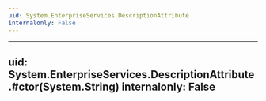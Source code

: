 ```yaml
---
uid: System.EnterpriseServices.DescriptionAttribute
internalonly: False
---
```


---
uid: System.EnterpriseServices.DescriptionAttribute.#ctor(System.String)
internalonly: False
---
